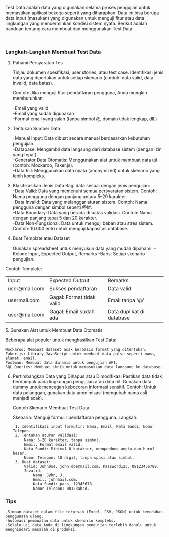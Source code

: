 Test Data adalah data yang digunakan selama proses pengujian untuk memastikan aplikasi bekerja seperti yang diharapkan. Data ini bisa berupa data input (masukan) yang digunakan untuk menguji fitur atau data lingkungan yang mencerminkan kondisi sistem nyata. Berikut adalah panduan tentang cara membuat dan menggunakan Test Data:

<br><h3>Langkah-Langkah Membuat Test Data</h3>
1. Pahami Persyaratan Tes

    Tinjau dokumen spesifikasi, user stories, atau test case.
    Identifikasi jenis data yang diperlukan untuk setiap skenario (contoh: data valid, data invalid, data batas).

    Contoh: Jika menguji fitur pendaftaran pengguna, Anda mungkin membutuhkan:

    -Email yang valid<br>
    -Email yang sudah digunakan<br>
    -Format email yang salah (tanpa simbol @, domain tidak lengkap, dll.)

2. Tentukan Sumber Data

    -Manual Input: Data dibuat secara manual berdasarkan kebutuhan pengujian.<br>
    -Database: Mengambil data langsung dari database sistem (dengan izin yang tepat).<br>
    -Generator Data Otomatis: Menggunakan alat untuk membuat data uji (contoh: Mockaroo, Faker.js).<br>
    -Data Riil: Menggunakan data nyata (anonymized) untuk skenario yang lebih kompleks.

3. Klasifikasikan Jenis Data
    Bagi data sesuai dengan jenis pengujian:
     <br>
    -Data Valid: Data yang memenuhi semua persyaratan sistem.
        Contoh: Nama pengguna dengan panjang antara 5–20 karakter.<br>
    -Data Invalid: Data yang melanggar aturan sistem.
        Contoh: Nama pengguna dengan simbol seperti @!#.<br>
    -Data Boundary: Data yang berada di batas validasi.
        Contoh: Nama dengan panjang tepat 5 dan 20 karakter.<br>
    -Data Non-Fungsional: Data untuk menguji beban atau stres sistem.
        Contoh: 10.000 entri untuk menguji kapasitas database.

4. Buat Template atau Dataset

    Gunakan spreadsheet untuk menyusun data yang mudah dipahami.
        -Kolom: Input, Expected Output, Remarks
        -Baris: Setiap skenario pengujian.

Contoh Template:
<table>
<tr><td>Input</td><td>Expected Output</td><td>Remarks</td></tr>
<tr><td>user@mail.com</td><td>Sukses pendaftaran</td><td>Data valid</td></tr>
<tr><td>usermail.com</td><td>Gagal: Format tidak valid</td><td>Email tanpa '@'</td></tr>
<tr><td>user@mail.com</td><td>Gagal: Email sudah ada</td><td>Data duplikat di database</td></tr>
</table>
5. Gunakan Alat untuk Membuat Data Otomatis

Beberapa alat populer untuk menghasilkan Test Data:

    Mockaroo: Membuat dataset acak berbasis format yang ditentukan.
    Faker.js: Library JavaScript untuk membuat data palsu seperti nama, alamat, email.
    Postman: Membuat data dinamis untuk pengujian API.
    SQL Queries: Membuat skrip untuk memasukkan data langsung ke database.

6. Pertimbangkan Data yang Dihapus atau Dimodifikasi
    Pastikan data tidak berdampak pada lingkungan pengujian atau data riil.
    Gunakan data dummy untuk mencegah kebocoran informasi sensitif.
    Contoh: Untuk data pelanggan, gunakan data anonimisasi (mengubah nama asli menjadi acak).

    Contoh Skenario Membuat Test Data

    Skenario: Menguji formulir pendaftaran pengguna.
    Langkah:

        1. Identifikasi input formulir: Nama, Email, Kata Sandi, Nomor Telepon.
        2. Tentukan aturan validasi:
            Nama: 5-20 karakter, tanpa simbol.
            Email: Format email valid.
            Kata Sandi: Minimal 8 karakter, mengandung angka dan huruf besar.
            Nomor Telepon: 10 digit, tanpa spasi atau simbol.
        3. Buat dataset:
            Valid: JohnDoe, john.doe@mail.com, Password123, 08123456789.
            Invalid:
                Nama: J@hn, J.
                Email: johnmail.com.
                Kata Sandi: pass, 12345678.
                Nomor Telepon: 08123abcd.

<h3>Tips</h3>

    -Simpan dataset dalam file terpisah (Excel, CSV, JSON) untuk kemudahan penggunaan ulang.
    -Automasi pembuatan data untuk skenario kompleks.
    -Selalu uji data Anda di lingkungan pengujian terlebih dahulu untuk menghindari masalah di produksi.
